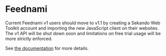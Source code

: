 # Feednami

Current Feednami v1 users should move to v1.1 by creating a Sekando Web Toolkit account and importing the new JavaScript client on their websites. The v1 API will be shut down soon and limitations on free trial usage will be more strictly enforced.

See [the documentation](https://toolkit.sekando.com/docs/en/feednami) for more details.